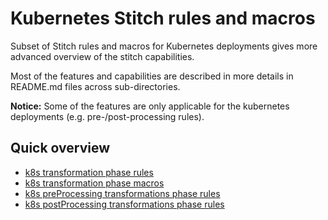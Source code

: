 # Kubernetes Stitch rules and macros
Subset of Stitch rules and macros for Kubernetes deployments gives more advanced overview of the stitch capabilities. 

Most of the features and capabilities are described in more details in README.md files across sub-directories. 

**Notice:** Some of the features are only applicable for the kubernetes deployments (e.g. pre-/post-processing rules).

## Quick overview
* [k8s transformation phase rules](transformation/README.md)
* [k8s transformation phase macros](transformation/macros/README.md)
* [k8s preProcessing transformations phase rules](pre-transformation/README.md)
* [k8s postProcessing transformations phase rules](post-transformation/README.md)

